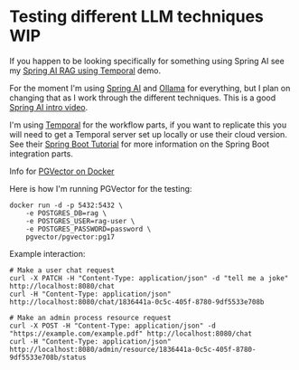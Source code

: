 # Testing different LLM techniques WIP

If you happen to be looking specifically for something using Spring AI see my [Spring AI RAG using Temporal](https://github.com/carsonmcdonald/spring-ai-rag-temporal) demo.

For the moment I'm using [Spring AI](https://spring.io/projects/spring-ai) and [Ollama](https://ollama.com/) for everything, but I plan on changing that as I work through the different techniques. This is a good [Spring AI intro video](https://www.youtube.com/watch?v=6Pgmr7xMjiY).

I'm using [Temporal](https://temporal.io/) for the workflow parts, if you want to replicate this you will need to get a Temporal server set up locally or use their cloud version. See their [Spring Boot Tutorial](https://learn.temporal.io/tutorials/java/build-an-email-drip-campaign/) for more information on the Spring Boot integration parts.

Info for [PGVector on Docker](https://github.com/pgvector/pgvector?tab=readme-ov-file#docker)

Here is how I'm running PGVector for the testing:
```shell
docker run -d -p 5432:5432 \
    -e POSTGRES_DB=rag \
    -e POSTGRES_USER=rag-user \
    -e POSTGRES_PASSWORD=password \
    pgvector/pgvector:pg17
```

Example interaction:
```shell
# Make a user chat request
curl -X PATCH -H "Content-Type: application/json" -d "tell me a joke" http://localhost:8080/chat
curl -H "Content-Type: application/json" http://localhost:8080/chat/1836441a-0c5c-405f-8780-9df5533e708b

# Make an admin process resource request
curl -X POST -H "Content-Type: application/json" -d "https://example.com/example.pdf" http://localhost:8080/chat
curl -H "Content-Type: application/json" http://localhost:8080/admin/resource/1836441a-0c5c-405f-8780-9df5533e708b/status
```
